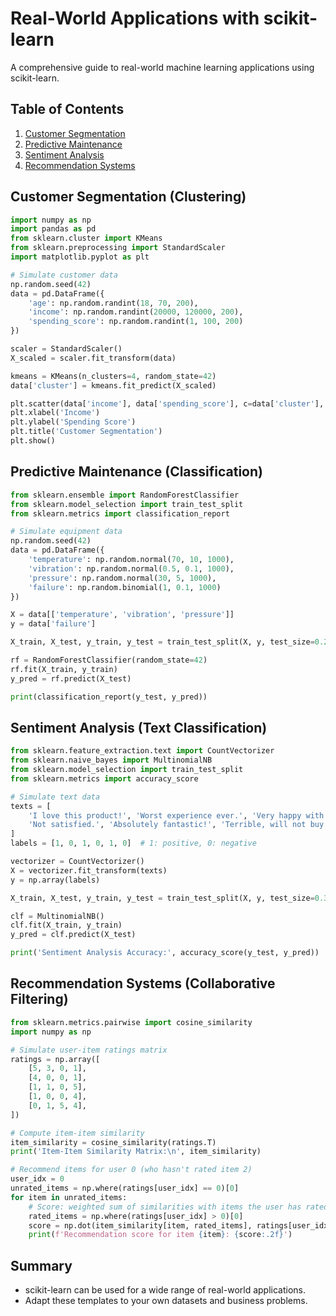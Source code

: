 # Real-World Applications with scikit-learn

A comprehensive guide to real-world machine learning applications using scikit-learn.

## Table of Contents

1. [Customer Segmentation](#customer-segmentation)
2. [Predictive Maintenance](#predictive-maintenance)
3. [Sentiment Analysis](#sentiment-analysis)
4. [Recommendation Systems](#recommendation-systems)

## Customer Segmentation (Clustering)

```python
import numpy as np
import pandas as pd
from sklearn.cluster import KMeans
from sklearn.preprocessing import StandardScaler
import matplotlib.pyplot as plt

# Simulate customer data
np.random.seed(42)
data = pd.DataFrame({
    'age': np.random.randint(18, 70, 200),
    'income': np.random.randint(20000, 120000, 200),
    'spending_score': np.random.randint(1, 100, 200)
})

scaler = StandardScaler()
X_scaled = scaler.fit_transform(data)

kmeans = KMeans(n_clusters=4, random_state=42)
data['cluster'] = kmeans.fit_predict(X_scaled)

plt.scatter(data['income'], data['spending_score'], c=data['cluster'], cmap='viridis')
plt.xlabel('Income')
plt.ylabel('Spending Score')
plt.title('Customer Segmentation')
plt.show()
```

## Predictive Maintenance (Classification)

```python
from sklearn.ensemble import RandomForestClassifier
from sklearn.model_selection import train_test_split
from sklearn.metrics import classification_report

# Simulate equipment data
np.random.seed(42)
data = pd.DataFrame({
    'temperature': np.random.normal(70, 10, 1000),
    'vibration': np.random.normal(0.5, 0.1, 1000),
    'pressure': np.random.normal(30, 5, 1000),
    'failure': np.random.binomial(1, 0.1, 1000)
})

X = data[['temperature', 'vibration', 'pressure']]
y = data['failure']

X_train, X_test, y_train, y_test = train_test_split(X, y, test_size=0.2, random_state=42)

rf = RandomForestClassifier(random_state=42)
rf.fit(X_train, y_train)
y_pred = rf.predict(X_test)

print(classification_report(y_test, y_pred))
```

## Sentiment Analysis (Text Classification)

```python
from sklearn.feature_extraction.text import CountVectorizer
from sklearn.naive_bayes import MultinomialNB
from sklearn.model_selection import train_test_split
from sklearn.metrics import accuracy_score

# Simulate text data
texts = [
    'I love this product!', 'Worst experience ever.', 'Very happy with the service.',
    'Not satisfied.', 'Absolutely fantastic!', 'Terrible, will not buy again.'
]
labels = [1, 0, 1, 0, 1, 0]  # 1: positive, 0: negative

vectorizer = CountVectorizer()
X = vectorizer.fit_transform(texts)
y = np.array(labels)

X_train, X_test, y_train, y_test = train_test_split(X, y, test_size=0.3, random_state=42)

clf = MultinomialNB()
clf.fit(X_train, y_train)
y_pred = clf.predict(X_test)

print('Sentiment Analysis Accuracy:', accuracy_score(y_test, y_pred))
```

## Recommendation Systems (Collaborative Filtering)

```python
from sklearn.metrics.pairwise import cosine_similarity
import numpy as np

# Simulate user-item ratings matrix
ratings = np.array([
    [5, 3, 0, 1],
    [4, 0, 0, 1],
    [1, 1, 0, 5],
    [1, 0, 0, 4],
    [0, 1, 5, 4],
])

# Compute item-item similarity
item_similarity = cosine_similarity(ratings.T)
print('Item-Item Similarity Matrix:\n', item_similarity)

# Recommend items for user 0 (who hasn't rated item 2)
user_idx = 0
unrated_items = np.where(ratings[user_idx] == 0)[0]
for item in unrated_items:
    # Score: weighted sum of similarities with items the user has rated
    rated_items = np.where(ratings[user_idx] > 0)[0]
    score = np.dot(item_similarity[item, rated_items], ratings[user_idx, rated_items]) / (np.sum(item_similarity[item, rated_items]) + 1e-8)
    print(f'Recommendation score for item {item}: {score:.2f}')
```

## Summary

- scikit-learn can be used for a wide range of real-world applications.
- Adapt these templates to your own datasets and business problems. 